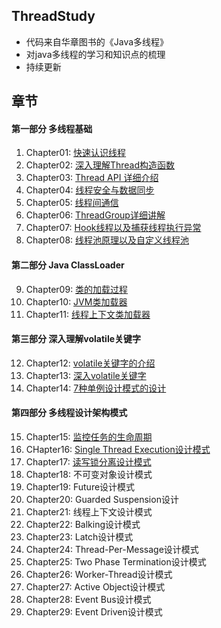 ## ThreadStudy

* 代码来自华章图书的《Java多线程》
* 对java多线程的学习和知识点的梳理
* 持续更新

## 章节

#### 第一部分 多线程基础

01. Chapter01: [快速认识线程](https://github.com/AnkieEatApple/ThreadStudy/tree/master/src/Chapter01)
02. Chapter02: [深入理解Thread构造函数](https://github.com/AnkieEatApple/ThreadStudy/tree/master/src/Chapter02)
03. Chapter03: [Thread API 详细介绍](https://github.com/AnkieEatApple/ThreadStudy/tree/master/src/Chapter03)
04. Chapter04: [线程安全与数据同步](https://github.com/AnkieEatApple/ThreadStudy/tree/master/src/Chapter04)
05. Chapter05: [线程间通信](https://github.com/AnkieEatApple/ThreadStudy/tree/master/src/Chapter05)
06. Chapter06: [ThreadGroup详细讲解](https://github.com/AnkieEatApple/ThreadStudy/tree/master/src/Chapter06)
07. Chapter07: [Hook线程以及捕获线程执行异常](https://github.com/AnkieEatApple/ThreadStudy/tree/master/src/Chapter07)
08. Chapter08: [线程池原理以及自定义线程池](https://github.com/AnkieEatApple/ThreadStudy/tree/master/src/Chapter08)

#### 第二部分 Java ClassLoader

09. Chapter09: [类的加载过程](https://github.com/AnkieEatApple/ThreadStudy/tree/master/src/Chapter09)
10. Chapter10: [JVM类加载器](https://github.com/AnkieEatApple/ThreadStudy/tree/master/src/Chapter10)
11. Chapter11: [线程上下文类加载器](https://github.com/AnkieEatApple/ThreadStudy/tree/master/src/Chapter11)

#### 第三部分 深入理解volatile关键字

12. Chapter12: [volatile关键字的介绍](https://github.com/AnkieEatApple/ThreadStudy/tree/master/src/Chapter12)
13. Chapter13: [深入volatile关键字](https://github.com/AnkieEatApple/ThreadStudy/tree/master/src/Chapter13)
14. Chapter14: [7种单例设计模式的设计](https://github.com/AnkieEatApple/ThreadStudy/tree/master/src/Chapter14)

#### 第四部分 多线程设计架构模式

15. Chapter15: [监控任务的生命周期](https://github.com/AnkieEatApple/ThreadStudy/tree/master/src/Chapter15)
16. CHapter16: [Single Thread Execution设计模式](https://github.com/AnkieEatApple/ThreadStudy/tree/master/src/Chapter16)
17. Chapter17: [读写锁分离设计模式](https://github.com/AnkieEatApple/ThreadStudy/tree/master/src/Chapter17)
18. Chapter18: 不可变对象设计模式
19. Chapter19: Future设计模式
20. Chapter20: Guarded Suspension设计
21. Chapter21: 线程上下文设计模式
22. Chapter22: Balking设计模式
23. Chapter23: Latch设计模式
24. Chapter24: Thread-Per-Message设计模式
25. Chapter25: Two Phase Termination设计模式
26. Chapter26: Worker-Thread设计模式
27. Chapter27: Active Object设计模式
28. Chapter28: Event Bus设计模式
29. Chapter29: Event Driven设计模式
